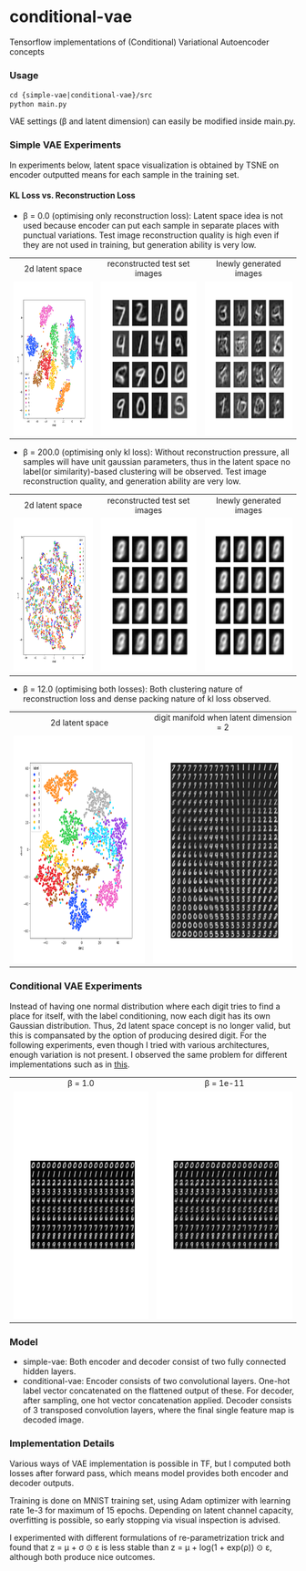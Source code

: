 # conditional-vae
Tensorflow implementations of (Conditional) Variational Autoencoder concepts

### Usage
```
cd {simple-vae|conditional-vae}/src
python main.py
```
VAE settings (&beta; and latent dimension) can easily be modified inside main.py.


### Simple VAE Experiments

In experiments below, latent space visualization is obtained by TSNE on encoder outputted means for each sample in the training set.

#### KL Loss vs. Reconstruction Loss
+ &beta; = 0.0 (optimising only reconstruction loss): Latent space idea is not used because encoder can put each sample in separate places with punctual variations. Test image reconstruction quality is high even if they are not used in training, but generation ability is very low.
<table align='center'>
<tr align='center'>
<td> 2d latent space </td>
<td> reconstructed test set images </td>
<td> Inewly generated images </td>
</tr>
<tr>
<td><img src="./simple-vae/results/tsne_transformed_latent_space_beta0.png" height="270px">
<td><img src="./simple-vae/results/generated_test_images_beta0.png" height="270px">
<td><img src="./simple-vae/results/generated_new_images_beta0.png" height="270px">
</tr>
</table>

+ &beta; = 200.0 (optimising only kl loss): Without reconstruction pressure, all samples will have unit gaussian parameters, thus in the latent space no label(or similarity)-based clustering will be observed. Test image reconstruction quality, and generation ability are very low.
<table align='center'>
<tr align='center'>
<td> 2d latent space </td>
<td> reconstructed test set images </td>
<td> Inewly generated images </td>
</tr>
<tr>
<td><img src="./simple-vae/results/tsne_transformed_latent_space_beta200.png" height="270px">
<td><img src="./simple-vae/results/generated_test_images_beta200.png" height="270px">
<td><img src="./simple-vae/results/generated_new_images_beta200.png" height="270px">
</tr>
</table>


+ &beta; = 12.0 (optimising both losses): Both clustering nature of reconstruction loss and dense packing nature of kl loss observed.
<table align='center'>
<tr align='center'>
<td> 2d latent space </td>
<td> digit manifold when latent dimension = 2 </td>
</tr>
<tr>
<td><img src="./simple-vae/results/tsne_transformed_latent_space_beta8.png" height="400px">
<td><img src="./simple-vae/results/digit_manifold_2d_beta12.png" height="400px">
</tr>
</table>

### Conditional VAE Experiments

Instead of having one normal distribution where each digit tries to find a place for itself, with the label conditioning, now each digit has its own Gaussian distribution. Thus, 2d latent space concept is no longer valid, but this is compansated by the option of producing desired digit. For the following experiments, even though I tried with various architectures, enough variation is not present. I observed the same problem for different implementations such as in [this](https://github.com/MINGUKKANG/CVAE).
<table align='center'>
<tr align='center'>
<td> &beta; = 1.0 </td>
<td> &beta; = 1e-11 </td>
</tr>
<tr>
<td><img src="./conditional-vae/results/generated_conditoned_digits_beta1.png" height="400px">
<td><img src="./conditional-vae/results/generated_conditoned_digits_beta-11.png" height="400px">
</tr>
</table>

### Model
+ simple-vae: Both encoder and decoder consist of two fully connected hidden layers.
+ conditional-vae: Encoder consists of two convolutional layers. One-hot label vector concatenated on the flattened output of these. For decoder, after sampling, one hot vector concatenation applied. Decoder consists of 3 transposed convolution layers, where the final single feature map is decoded image.

### Implementation Details
Various ways of VAE implementation is possible in TF, but I computed both losses after forward pass, which means model provides both encoder and decoder outputs.

Training is done on MNIST training set, using Adam optimizer with learning rate 1e-3 for maximum of 15 epochs. Depending on latent channel capacity, overfitting is possible, so early stopping via visual inspection is advised.

I experimented with different formulations of re-parametrization trick and found that z = &mu; + &sigma; &#8857; &epsilon; is less stable than z = &mu; + log(1 + exp(&rho;)) &#8857; &epsilon;, although both produce nice outcomes. 
